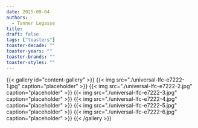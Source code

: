 ```yaml
---
date: 2025-09-04
authors:
  - Tanner Legasse
title: 
draft: false
tags: ["toasters"]
toaster-decade: ""
toaster-years: ""
toaster-brands: ""
toaster-styles: ""
---
```

{{< gallery id="content-gallery" >}}
  {{< img src="./universal-lfc-e7222-1.jpg" caption="placeholder" >}}
  {{< img src="./universal-lfc-e7222-2.jpg" caption="placeholder" >}}
  {{< img src="./universal-lfc-e7222-3.jpg" caption="placeholder" >}}
  {{< img src="./universal-lfc-e7222-4.jpg" caption="placeholder" >}}
  {{< img src="./universal-lfc-e7222-5.jpg" caption="placeholder" >}}
  {{< img src="./universal-lfc-e7222-6.jpg" caption="placeholder" >}}
{{< /gallery >}}
